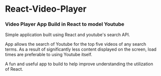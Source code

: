 # React-Video-Player
### Video Player App Build in React to model Youtube

Simple application built using React and youtube's search API. 

App allows the search of Youtube for the top five videos of any search terms. As a result of significantly less content displayed on the screen, load times are preferable to using Youtube itself.

A fun and useful app to build to help improve understanding the utilization of React.
